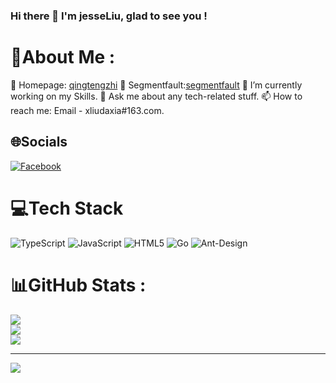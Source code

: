 <!--
**xliudaxia/xliudaxia** is a ✨ _special_ ✨ repository because its `README.md` (this file) appears on your GitHub profile.

Here are some ideas to get you started:

- 🔭 I’m currently working on ...
- 🌱 I’m currently learning ...
- 👯 I’m looking to collaborate on ...
- 🤔 I’m looking for help with ...
- 💬 Ask me about ...
- 📫 How to reach me: ...
- 😄 Pronouns: ...
- ⚡ Fun fact: ...
-->

### Hi there 👋  I'm jesseLiu, glad to see you !

# 💫About Me :
📘 Homepage:  [qingtengzhi](https://www.qingtengzhi.com/)
📖 Segmentfault:[segmentfault](https://segmentfault.com/blog/wenhaoliu)
🔭 I’m currently working on my Skills.
💬 Ask me about any tech-related stuff.
📫 How to reach me: Email - xliudaxia#163.com.

## 🌐Socials
[![Facebook](https://img.shields.io/badge/Facebook-%231877F2.svg?logo=Facebook&logoColor=white)](https://facebook.com/liuwenhao) 

# 💻Tech Stack
![TypeScript](https://img.shields.io/badge/typescript-%23007ACC.svg?style=for-the-badge&logo=typescript&logoColor=white) ![JavaScript](https://img.shields.io/badge/javascript-%23323330.svg?style=for-the-badge&logo=javascript&logoColor=%23F7DF1E) ![HTML5](https://img.shields.io/badge/html5-%23E34F26.svg?style=for-the-badge&logo=html5&logoColor=white) ![Go](https://img.shields.io/badge/go-%2300ADD8.svg?style=for-the-badge&logo=go&logoColor=white) ![Ant-Design](https://img.shields.io/badge/-AntDesign-%230170FE?style=for-the-badge&logo=ant-design&logoColor=white)
# 📊GitHub Stats :
![](https://github-readme-stats.vercel.app/api?username=xliudaxia&theme=radical&hide_border=false&include_all_commits=false&count_private=false)<br/>
![](https://github-readme-streak-stats.herokuapp.com/?user=xliudaxia&theme=radical&hide_border=false)<br/>
![](https://github-readme-stats.vercel.app/api/top-langs/?username=xliudaxia&theme=radical&hide_border=false&include_all_commits=false&count_private=false&layout=compact)

---
[![](https://visitcount.itsvg.in/api?id=xliudaxia&icon=0&color=0)](https://visitcount.itsvg.in)

